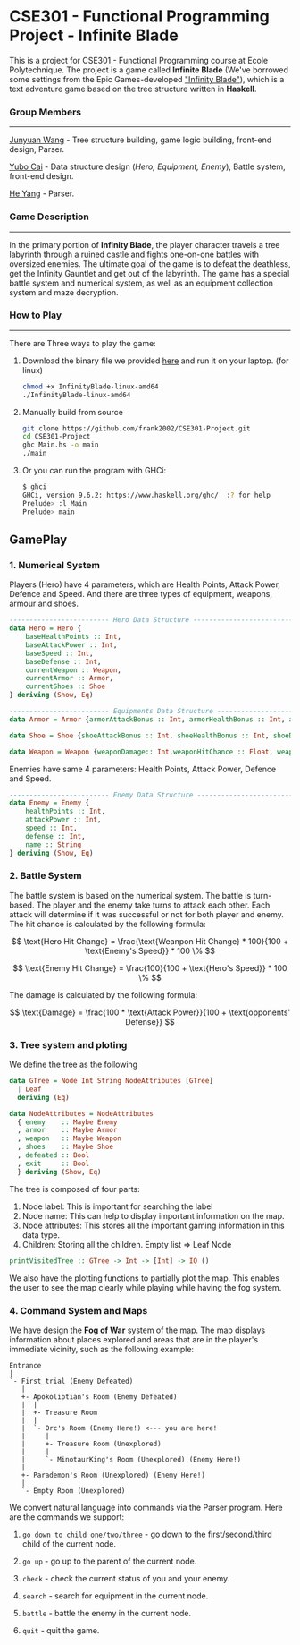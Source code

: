 # CSE301 - Functional Programming Project - Infinite Blade

This is a project for CSE301 - Functional Programming course at Ecole Polytechnique. The project is a game called **Infinite Blade** (We've borrowed some settings from the Epic Games-developed ["Infinity Blade"](https://en.wikipedia.org/wiki/Infinity_Blade)), which is a text adventure game based on the tree structure written in **Haskell**. 

### Group Members

---

[Junyuan Wang](https://github.com/frank2002/CSE301-Project/tree/main) - Tree structure building, game logic building, front-end design, Parser.

[Yubo Cai](https://github.com/yubocai-poly) - Data structure design (*Hero, Equipment, Enemy*), Battle system, front-end design.

[He Yang](https://github.com/yhecb) - Parser.

### Game Description

---

In the primary portion of **Infinity Blade**, the player character travels a tree labyrinth through a ruined castle and fights one-on-one battles with oversized enemies. The ultimate goal of the game is to defeat the deathless, get the Infinity Gauntlet and get out of the labyrinth. The game has a special battle system and numerical system, as well as an equipment collection system and maze decryption.

### How to Play
---
There are Three ways to play the game:
1. Download the binary file we provided [here](https://github.com/frank2002/CSE301-Project/releases) and run it on your laptop. (for linux)
   ```bash
   chmod +x InfinityBlade-linux-amd64
   ./InfinityBlade-linux-amd64
   ```

2. Manually build from source
    ```bash
    git clone https://github.com/frank2002/CSE301-Project.git
    cd CSE301-Project
    ghc Main.hs -o main
    ./main
    ``` 

3. Or you can run the program with GHCi:
    ```bash
    $ ghci
    GHCi, version 9.6.2: https://www.haskell.org/ghc/  :? for help
    Prelude> :l Main
    Prelude> main
    ```

## GamePlay
### 1. Numerical System
Players (Hero) have 4 parameters, which are Health Points, Attack Power, Defence and Speed. And there are three types of equipment, weapons, armour and shoes.
```haskell
------------------------- Hero Data Structure -------------------------
data Hero = Hero {
    baseHealthPoints :: Int,
    baseAttackPower :: Int,
    baseSpeed :: Int,
    baseDefense :: Int,
    currentWeapon :: Weapon,
    currentArmor :: Armor,
    currentShoes :: Shoe
} deriving (Show, Eq)

------------------------- Equipments Data Structure -------------------------
data Armor = Armor {armorAttackBonus :: Int, armorHealthBonus :: Int, armorDefense :: Int, armorName :: String } deriving (Show,Eq)

data Shoe = Shoe {shoeAttackBonus :: Int, shoeHealthBonus :: Int, shoeDefense :: Int, shoeSpeed::Int, shoeName :: String } deriving (Show,Eq)

data Weapon = Weapon {weaponDamage:: Int,weaponHitChance :: Float, weaponName :: String } deriving (Show,Eq)
```
Enemies have same 4 parameters: Health Points, Attack Power, Defence and Speed.
```haskell
------------------------- Enemy Data Structure -------------------------
data Enemy = Enemy {
    healthPoints :: Int,
    attackPower :: Int,
    speed :: Int,
    defense :: Int,
    name :: String
} deriving (Show, Eq)
``` 
### 2. Battle System
The battle system is based on the numerical system. The battle is turn-based. The player and the enemy take turns to attack each other. Each attack will determine if it was successful or not for both player and enemy. The hit chance is calculated by the following formula:

$$
\text{Hero Hit Change} = \frac{\text{Weanpon Hit Change} * 100}{100 + \text{Enemy's Speed}} * 100 \%
$$

$$
\text{Enemy Hit Change} = \frac{100}{100 + \text{Hero's Speed}} * 100 \%
$$

The damage is calculated by the following formula:

$$
\text{Damage} = \frac{100 * \text{Attack Power}}{100 + \text{opponents' Defense}}
$$

### 3. Tree system and ploting
We define the tree as the following 
```haskell
data GTree = Node Int String NodeAttributes [GTree]
  | Leaf
  deriving (Eq)

data NodeAttributes = NodeAttributes
  { enemy    :: Maybe Enemy
  , armor    :: Maybe Armor
  , weapon   :: Maybe Weapon
  , shoes    :: Maybe Shoe
  , defeated :: Bool
  , exit     :: Bool
  } deriving (Show, Eq)
```
The tree is composed of four parts: 
1. Node label: This is important for searching the label
2. Node name: This can help to display important information on the map.
3. Node attributes: This stores all the important gaming information in this data type.
4. Children: Storing all the children. Empty list => Leaf Node

```haskell
printVisitedTree :: GTree -> Int -> [Int] -> IO ()
```
We also have the plotting functions to partially plot the map. This enables the user to see the map clearly while playing while having the fog system.


### 4. Command System and Maps
We have design the [**Fog of War**](https://en.wikipedia.org/wiki/Fog_of_war) system of the map. The map displays information about places explored and areas that are in the player's immediate vicinity, such as the following example:
```
Entrance
|
`- First_trial (Enemy Defeated)
   |
   +- Apokoliptian's Room (Enemy Defeated)
   |  |
   |  +- Treasure Room
   |  |
   |  `- Orc's Room (Enemy Here!) <--- you are here!
   |     |
   |     +- Treasure Room (Unexplored)
   |     |
   |     `- MinotaurKing's Room (Unexplored) (Enemy Here!)
   |
   +- Parademon's Room (Unexplored) (Enemy Here!)
   |
   `- Empty Room (Unexplored)
```
We convert natural language into commands via the Parser program. Here are the commands we support:

1. `go down to child one/two/three` - go down to the first/second/third child of the current node.

2. `go up` - go up to the parent of the current node.

3. `check` - check the current status of you and your enemy.

4. `search` - search for equipment in the current node.

5. `battle` - battle the enemy in the current node.

6. `quit` - quit the game.
